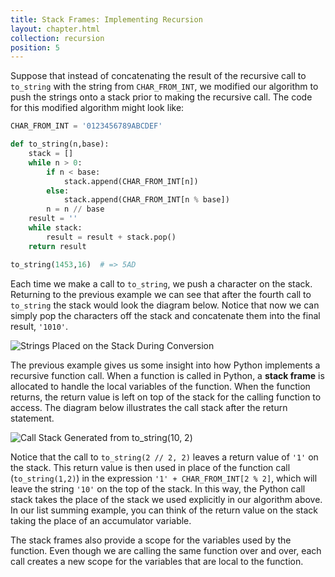 ```yaml
---
title: Stack Frames: Implementing Recursion
layout: chapter.html
collection: recursion
position: 5
---
```


Suppose that instead of concatenating the result of the recursive call
to `to_string` with the string from `CHAR_FROM_INT`, we modified our
algorithm to push the strings onto a stack prior to making the recursive
call. The code for this modified algorithm might look like:

```python
CHAR_FROM_INT = '0123456789ABCDEF'

def to_string(n,base):
    stack = []
    while n > 0:
        if n < base:
            stack.append(CHAR_FROM_INT[n])
        else:
            stack.append(CHAR_FROM_INT[n % base])
        n = n // base
    result = ''
    while stack:
        result = result + stack.pop()
    return result

to_string(1453,16)  # => 5AD
```

Each time we make a call to `to_string`, we push a character on the stack.
Returning to the previous example we can see that after the fourth call
to `to_string` the stack would look the diagram below.
Notice that now we can simply pop the characters off the stack and
concatenate them into the final result, `'1010'`.

![Strings Placed on the Stack During
Conversion](figures/recursion-stack.png)

The previous example gives us some insight into how Python implements a
recursive function call. When a function is called in Python, a **stack
frame** is allocated to handle the local variables of the function. When
the function returns, the return value is left on top of the stack for
the calling function to access. The diagram below
illustrates the call stack after the return statement.

![Call Stack Generated from
`to_string(10, 2)`](figures/new-call-stack.png)

Notice that the call to `to_string(2 // 2, 2)` leaves a return value of `'1'`
on the stack. This return value is then used in place of the function
call (`to_string(1,2)`) in the expression `'1' + CHAR_FROM_INT[2 % 2]`, which
will leave the string `'10'` on the top of the stack. In this way, the
Python call stack takes the place of the stack we used explicitly in our algorithm above. In our list summing example, you can
think of the return value on the stack taking the place of an
accumulator variable.

The stack frames also provide a scope for the variables used by the
function. Even though we are calling the same function over and over,
each call creates a new scope for the variables that are local to the
function.
